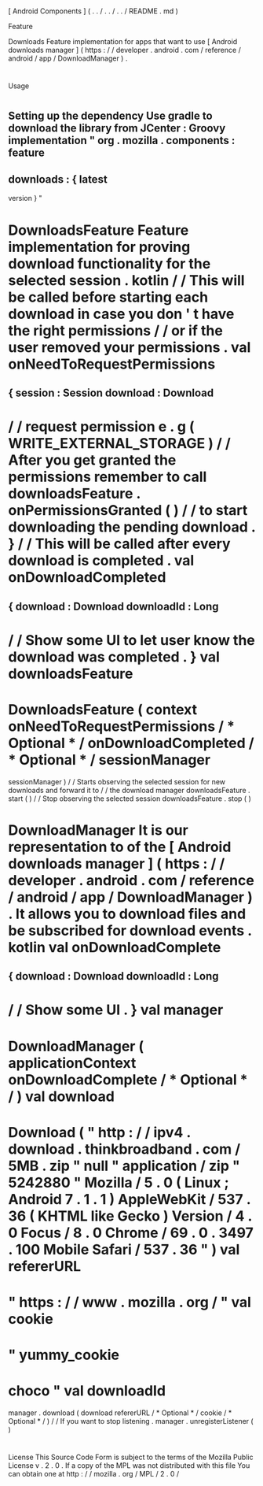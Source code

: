#
[
Android
Components
]
(
.
.
/
.
.
/
.
.
/
README
.
md
)
>
Feature
>
Downloads
Feature
implementation
for
apps
that
want
to
use
[
Android
downloads
manager
]
(
https
:
/
/
developer
.
android
.
com
/
reference
/
android
/
app
/
DownloadManager
)
.
#
#
Usage
#
#
#
Setting
up
the
dependency
Use
gradle
to
download
the
library
from
JCenter
:
Groovy
implementation
"
org
.
mozilla
.
components
:
feature
-
downloads
:
{
latest
-
version
}
"
#
#
#
DownloadsFeature
Feature
implementation
for
proving
download
functionality
for
the
selected
session
.
kotlin
/
/
This
will
be
called
before
starting
each
download
in
case
you
don
'
t
have
the
right
permissions
/
/
or
if
the
user
removed
your
permissions
.
val
onNeedToRequestPermissions
=
{
session
:
Session
download
:
Download
-
>
/
/
request
permission
e
.
g
(
WRITE_EXTERNAL_STORAGE
)
/
/
After
you
get
granted
the
permissions
remember
to
call
downloadsFeature
.
onPermissionsGranted
(
)
/
/
to
start
downloading
the
pending
download
.
}
/
/
This
will
be
called
after
every
download
is
completed
.
val
onDownloadCompleted
=
{
download
:
Download
downloadId
:
Long
-
>
/
/
Show
some
UI
to
let
user
know
the
download
was
completed
.
}
val
downloadsFeature
=
DownloadsFeature
(
context
onNeedToRequestPermissions
/
*
Optional
*
/
onDownloadCompleted
/
*
Optional
*
/
sessionManager
=
sessionManager
)
/
/
Starts
observing
the
selected
session
for
new
downloads
and
forward
it
to
/
/
the
download
manager
downloadsFeature
.
start
(
)
/
/
Stop
observing
the
selected
session
downloadsFeature
.
stop
(
)
#
#
#
DownloadManager
It
is
our
representation
to
of
the
[
Android
downloads
manager
]
(
https
:
/
/
developer
.
android
.
com
/
reference
/
android
/
app
/
DownloadManager
)
.
It
allows
you
to
download
files
and
be
subscribed
for
download
events
.
kotlin
val
onDownloadComplete
=
{
download
:
Download
downloadId
:
Long
-
>
/
/
Show
some
UI
.
}
val
manager
=
DownloadManager
(
applicationContext
onDownloadComplete
/
*
Optional
*
/
)
val
download
=
Download
(
"
http
:
/
/
ipv4
.
download
.
thinkbroadband
.
com
/
5MB
.
zip
"
null
"
application
/
zip
"
5242880
"
Mozilla
/
5
.
0
(
Linux
;
Android
7
.
1
.
1
)
AppleWebKit
/
537
.
36
(
KHTML
like
Gecko
)
Version
/
4
.
0
Focus
/
8
.
0
Chrome
/
69
.
0
.
3497
.
100
Mobile
Safari
/
537
.
36
"
)
val
refererURL
=
"
https
:
/
/
www
.
mozilla
.
org
/
"
val
cookie
=
"
yummy_cookie
=
choco
"
val
downloadId
=
manager
.
download
(
download
refererURL
/
*
Optional
*
/
cookie
/
*
Optional
*
/
)
/
/
If
you
want
to
stop
listening
.
manager
.
unregisterListener
(
)
#
#
License
This
Source
Code
Form
is
subject
to
the
terms
of
the
Mozilla
Public
License
v
.
2
.
0
.
If
a
copy
of
the
MPL
was
not
distributed
with
this
file
You
can
obtain
one
at
http
:
/
/
mozilla
.
org
/
MPL
/
2
.
0
/
